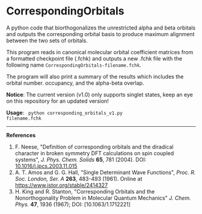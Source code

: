 # CorrespondingOrbitals

A python code that biorthogonalizes the unrestricted alpha and beta orbitals and outputs the corresponding orbital basis to produce maximum alignment between the two sets of orbitals.

This program reads in canonical molecular orbital coefficient matrices from a formatted checkpoint file (.fchk) and outputs a new .fchk file with the following name <code>CorrespondingOrbitals-filename.fchk</code>.

The program will also print a summary of the results which includes the orbital number. occupancy, and the alpha-beta overlap.

**Notice**: The current version (v1.0) only supports singlet states, keep an eye on this repository for an updated version!

**Usage**: <code> python corresponding_orbitals_v1.py filename.fchk </code>

---
**References**
1. F. Neese, "Definition of corresponding orbitals and the diradical character in broken symmetry DFT calculations on spin coupled systems", _J. Phys. Chem. Solids_ **65**, 781 (2004). DOI: [10.1016/j.jpcs.2003.11.015](https://dx.doi.org/10.1016/j.jpcs.2003.11.015)
2. A. T. Amos and G. G. Hall, "Single Determinant Wave Functions", _Proc. R. Soc. London, Ser. A_ **263**, 483-493 (1961). Online at https://www.jstor.org/stable/2414327
3. H. King and R. Stanton, "Corresponding Orbitals and the Nonorthogonality Problem in Molecular Quantum Mechanics" *J. Chem. Phys.* **47**, 1936 (1967); DOI: [10.1063/1.1712221]
